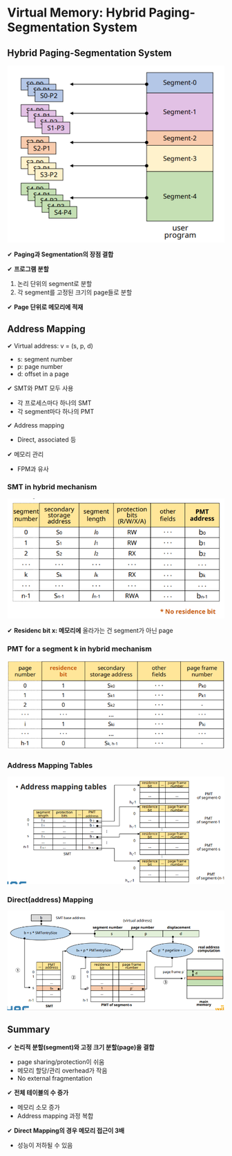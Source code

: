 # Virtual Memory: Hybrid Paging-Segmentation System 

##  Hybrid Paging-Segmentation System 

![](assets/6_4.md/2023-01-05-15-31-35.png)

✔ **Paging과 Segmentation의 장점 결합**

✔ **프로그램 분할**
1. 논리 단위의 segment로 분할
2. 각 segment를 고정된 크기의 page들로 분할

✔ **Page 단위로 메모리에 적재**

## Address Mapping

✔ Virtual address: v = (s, p, d) 
- s: segment number
- p: page number
- d: offset in a page

✔ SMT와 PMT 모두 사용
- 각 프로세스마다 하나의 SMT
- 각 segment마다 하나의 PMT

✔ Address mapping
- Direct, associated 등

✔ 메모리 관리
- FPM과 유사

### SMT in hybrid mechanism

![](assets/6_4.md/2023-01-05-15-34-14.png)

✔ **Residenc bit x: 메모리에** 올라가는 건 segment가 아닌 page

### PMT for a segment k in hybrid mechanism

![](assets/6_4.md/2023-01-05-15-35-07.png)

### Address Mapping Tables

![](assets/6_4.md/2023-01-05-15-35-28.png)

### Direct(address) Mapping

![](assets/6_4.md/2023-01-05-15-36-21.png)

## Summary

✔ **논리적 분할(segment)와 고정 크기 분할(page)을 결합**
- page sharing/protection이 쉬움
- 메모리 할당/관리 overhead가 작음
- No external fragmentation

✔ **전체 테이블의 수 증가**
- 메모리 소모 증가
- Address mapping 과정 복합

✔ **Direct Mapping의 경우 메모리 접근이 3배**
- 성능이 저하될 수 있음

